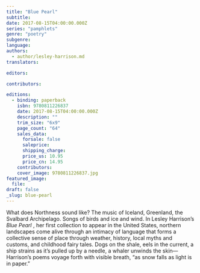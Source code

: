 ```yaml
---
title: "Blue Pearl"
subtitle:
date: 2017-08-15T04:00:00.000Z
series: "pamphlets"
genre: "poetry"
subgenre:
language:
authors:
  - author/lesley-harrison.md
translators:

editors:

contributors:

editions:
  - binding: paperback
    isbn: 9780811226837
    date: 2017-08-15T04:00:00.000Z
    description: ""
    trim_size: "6x9"
    page_count: "64"
    sales_data:
      forsale: false
      saleprice:
      shipping_charge:
      price_us: 10.95
      price_cn: 14.95
    contributors:
    cover_image: 9780811226837.jpg
featured_image:
  file:
draft: false
_slug: blue-pearl
---
```


What does Northness sound like? The music of Iceland, Greenland, the Svalbard Archipelago. Songs of birds and ice and wind. In Lesley Harrison’s _Blue Pearl_ , her first collection to appear in the United States, northern landscapes come alive through an intimacy of language that forms a collective sense of place through weather, history, local myths and customs, and childhood fairy tales. Dogs on the shale, eels in the current, a ship strains as it’s pulled up by a needle, a whaler unwinds the skin—Harrison’s poems voyage forth with visible breath, “as snow falls as light is in paper.”
